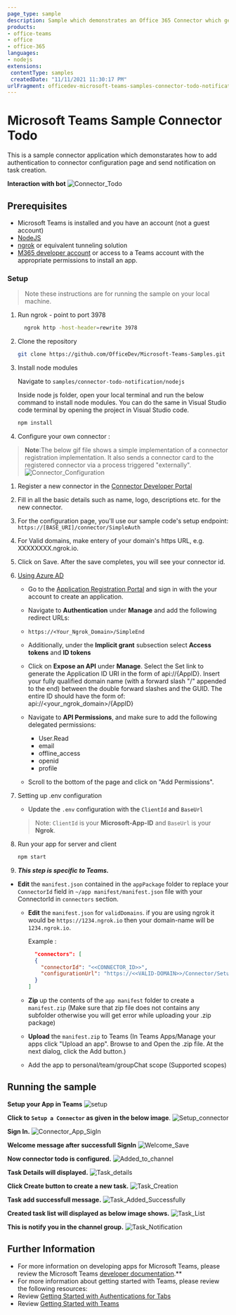 ```yaml
---
page_type: sample
description: Sample which demonstrates an Office 365 Connector which generates and sends notifications for teams channel.
products:
- office-teams
- office
- office-365
languages:
- nodejs
extensions:
 contentType: samples
 createdDate: "11/11/2021 11:30:17 PM"
urlFragment: officedev-microsoft-teams-samples-connector-todo-notification-nodejs
---
```


# Microsoft Teams Sample Connector Todo

This is a sample connector application which demonstarates how to add authentication to connector configuration page and send notification on task creation.

**Interaction with bot**
![Connector_Todo](Images/Connector_Todo_Nodejs.gif) 

## Prerequisites
- Microsoft Teams is installed and you have an account (not a guest account)
-  [NodeJS](https://nodejs.org/en/)
-  [ngrok](https://ngrok.com/) or equivalent tunneling solution
-  [M365 developer account](https://docs.microsoft.com/en-us/microsoftteams/platform/concepts/build-and-test/prepare-your-o365-tenant) or access to a Teams account with the 
   appropriate permissions to install an app.

### Setup 
> Note these instructions are for running the sample on your local machine.

1. Run ngrok - point to port 3978

   ```bash
     ngrok http -host-header=rewrite 3978
   ```  
2. Clone the repository

    ```bash
    git clone https://github.com/OfficeDev/Microsoft-Teams-Samples.git
    ```
    
3. Install node modules

   Navigate to `samples/connector-todo-notification/nodejs`
   
   Inside node js folder, open your local terminal and run the below command to install node modules. You can do the same in Visual Studio code terminal by opening the project in Visual Studio code.

    ```bash
    npm install
    ```
   
4. Configure your own connector : 
  >**Note**:The below gif file shows a simple implementation of a connector registration implementation. It also sends a connector card to the registered       connector via a process triggered "externally". 
  ![Connector_Configuration](Images/Connector_Setup/Connecter_Todo_Setup.gif)
   1. Register a new connector in the [Connector Developer Portal](https://aka.ms/connectorsdashboard)
   1. Fill in all the basic details such as name, logo, descriptions etc. for the new connector.
   1. For the configuration page, you'll use our sample code's setup endpoint: `https://[BASE_URI]/connector/SimpleAuth`
   1. For Valid domains, make entery of your domain's https URL, e.g. XXXXXXXX.ngrok.io.
   1. Click on Save. After the save completes, you will see your connector id.

5. [Using Azure AD](#using-azure-ad)

   - Go to the [Application Registration Portal](https://aka.ms/appregistrations) and sign in with the your account to create an application.
   - Navigate to **Authentication** under **Manage** and add the following redirect URLs:

    - `https://<Your_Ngrok_Domain>/SimpleEnd`

   - Additionally, under the **Implicit grant** subsection select **Access tokens** and **ID tokens**

   - Click on **Expose an API** under **Manage**. Select the Set link to generate the Application ID URI in the form of api://{AppID}. Insert your fully qualified domain name (with a forward slash "/" appended to the end) between the double forward slashes and the GUID. The entire ID should have the form of: api://<your_ngrok_domain>/{AppID}

   - Navigate to **API Permissions**, and make sure to add the following delegated permissions:
     - User.Read
     - email
     - offline_access
     - openid
     - profile
   - Scroll to the bottom of the page and click on "Add Permissions".

6. Setting up .env configuration 
   - Update the `.env` configuration with the `ClientId` and `BaseUrl`

   > Note: `ClientId` is your **Microsoft-App-ID** and `BaseUrl` is your **Ngrok**.

7. Run your app for server and client

    ```bash
    npm start
    ```

8. __*This step is specific to Teams.*__
 - **Edit** the `manifest.json` contained in the  `appPackage` folder to replace your `ConnectorId` field in `~/app manifest/manifest.json` file with      your ConnectorId in `connectors` section.
    - **Edit** the `manifest.json` for `validDomains`. if you are using ngrok it would be `https://1234.ngrok.io` then your domain-name will be `1234.ngrok.io`.
 
        Example :

        ```json
          "connectors": [
          {
            "connectorId": "<<CONNECTOR_ID>>",
            "configurationUrl": "https://<<VALID-DOMAIN>>/Connector/Setup"
          }
        ]
        ```
    
    - **Zip** up the contents of the `app manifest` folder to create a `manifest.zip` (Make sure that zip file does not contains any subfolder otherwise you will get error while uploading your .zip package)
    - **Upload** the `manifest.zip` to Teams (In Teams Apps/Manage your apps click "Upload an app". Browse to and Open the .zip file. At the next dialog, click the Add button.)
    - Add the app to personal/team/groupChat scope (Supported scopes)

## Running the sample

**Setup your App in Teams**
![setup](Images/1.Setup.png)

**Click to `Setup a Connector` as given in the below image**. 
![Setup_connector](Images/2.Setup_connector.png)

**Sign In.**
![Connector_App_SigIn](Images/3.Connector_App_SigIn.png)

**Welcome message after successfull SignIn**
![Welcome_Save](Images/4.Welcome_Save.png)

**Now connector todo is configured.**
![Added_to_channel](Images/5.Added_to_channel.png)

**Task Details will displayed.**
![Task_details](Images/6.Task_details.png)

**Click Create button to create a new task.** 
![Task_Creation](Images/7.Task_Creation.png)

**Task add successfull message.**
![Task_Added_Successfully](Images/8.Task_Added_Successfully.png)

**Created task list will displayed as below image shows.** 
![Task_List](Images/9.Task_List.png)

**This is notify you in the channel group.**
![Task_Notification](Images/10.Task_Notification.png)


## Further Information
- For more information on developing apps for Microsoft Teams, please review the Microsoft Teams [developer documentation](https://docs.microsoft.com/microsoftteams/platform/overview).**
- For more information about getting started with Teams, please review the following resources:
- Review [Getting Started with Authentications for Tabs](https://docs.microsoft.com/en-us/microsoftteams/platform/tabs/how-to/authentication/auth-tab-aad)
- Review [Getting Started with Teams](https://msdn.microsoft.com/en-us/microsoft-teams/setup)



